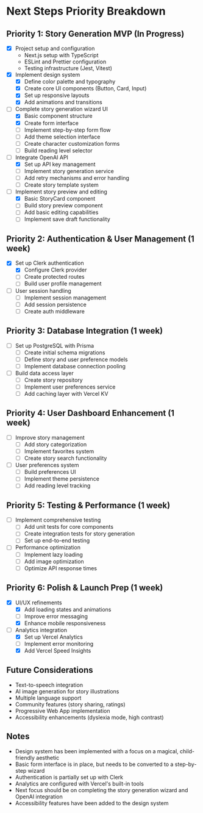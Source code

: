 # Next Steps Priority Breakdown

## Priority 1: Story Generation MVP (In Progress)

- [x] Project setup and configuration
  - Next.js setup with TypeScript
  - ESLint and Prettier configuration
  - Testing infrastructure (Jest, Vitest)
- [x] Implement design system
  - [x] Define color palette and typography
  - [x] Create core UI components (Button, Card, Input)
  - [x] Set up responsive layouts
  - [x] Add animations and transitions
- [ ] Complete story generation wizard UI
  - [x] Basic component structure
  - [x] Create form interface
  - [ ] Implement step-by-step form flow
  - [ ] Add theme selection interface
  - [ ] Create character customization forms
  - [ ] Build reading level selector
- [ ] Integrate OpenAI API
  - [x] Set up API key management
  - [ ] Implement story generation service
  - [ ] Add retry mechanisms and error handling
  - [ ] Create story template system
- [ ] Implement story preview and editing
  - [x] Basic StoryCard component
  - [ ] Build story preview component
  - [ ] Add basic editing capabilities
  - [ ] Implement save draft functionality

## Priority 2: Authentication & User Management (1 week)

- [x] Set up Clerk authentication
  - [x] Configure Clerk provider
  - [ ] Create protected routes
  - [ ] Build user profile management
- [ ] User session handling
  - [ ] Implement session management
  - [ ] Add session persistence
  - [ ] Create auth middleware

## Priority 3: Database Integration (1 week)

- [ ] Set up PostgreSQL with Prisma
  - [ ] Create initial schema migrations
  - [ ] Define story and user preference models
  - [ ] Implement database connection pooling
- [ ] Build data access layer
  - [ ] Create story repository
  - [ ] Implement user preferences service
  - [ ] Add caching layer with Vercel KV

## Priority 4: User Dashboard Enhancement (1 week)

- [ ] Improve story management
  - [ ] Add story categorization
  - [ ] Implement favorites system
  - [ ] Create story search functionality
- [ ] User preferences system
  - [ ] Build preferences UI
  - [ ] Implement theme persistence
  - [ ] Add reading level tracking

## Priority 5: Testing & Performance (1 week)

- [ ] Implement comprehensive testing
  - [ ] Add unit tests for core components
  - [ ] Create integration tests for story generation
  - [ ] Set up end-to-end testing
- [ ] Performance optimization
  - [ ] Implement lazy loading
  - [ ] Add image optimization
  - [ ] Optimize API response times

## Priority 6: Polish & Launch Prep (1 week)

- [x] UI/UX refinements
  - [x] Add loading states and animations
  - [ ] Improve error messaging
  - [x] Enhance mobile responsiveness
- [ ] Analytics integration
  - [x] Set up Vercel Analytics
  - [ ] Implement error monitoring
  - [x] Add Vercel Speed Insights

## Future Considerations

- Text-to-speech integration
- AI image generation for story illustrations
- Multiple language support
- Community features (story sharing, ratings)
- Progressive Web App implementation
- Accessibility enhancements (dyslexia mode, high contrast)

## Notes

- Design system has been implemented with a focus on a magical, child-friendly aesthetic
- Basic form interface is in place, but needs to be converted to a step-by-step wizard
- Authentication is partially set up with Clerk
- Analytics are configured with Vercel's built-in tools
- Next focus should be on completing the story generation wizard and OpenAI integration
- Accessibility features have been added to the design system
